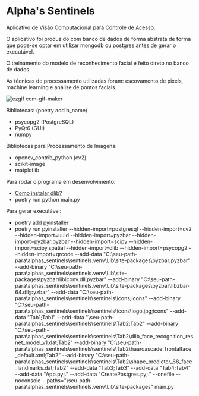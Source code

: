 # Alpha's Sentinels

Aplicativo de Visão Computacional para Controle de Acesso.

O aplicativo foi produzido com banco de dados de forma abstrata de forma que pode-se optar em utilizar mongodb ou postgres antes de gerar o executável.

O treinamento do modelo de reconhecimento facial é feito direto no banco de dados.

As técnicas de processamento utilizadas foram: escovamento de pixels, machine learning e análise de pontos faciais.

![ezgif com-gif-maker](https://user-images.githubusercontent.com/11262233/231280792-99191e47-1597-41de-a157-0478c95fd510.gif)

Bibliotecas: (poetry add b_name)
- psycopg2 (PostgreSQL)
- PyQt6 (GUI)
- numpy

Bibliotecas para Processamento de Imagens:
- opencv_contrib_python (cv2)
- scikit-image
- matplotlib

Para rodar o programa em desenvolvimento:
- [Como instalar dlib?](https://medium.com/analytics-vidhya/how-to-install-dlib-library-for-python-in-windows-10-57348ba1117f)
- poetry run python main.py

Para gerar executável:
- poetry add pyinstaller
- poetry run pyinstaller --hidden-import=postgresql --hidden-import=cv2 --hidden-import=uuid --hidden-import=pyzbar --hidden-import=pyzbar.pyzbar --hidden-import=scipy --hidden-import=scipy.spatial --hidden-import=dlib --hidden-import=psycopg2 --hidden-import=qrcode --add-data "C:\seu-path-para\alphas_sentinels\sentinels\.venv\Lib\site-packages\pyzbar;pyzbar" --add-binary "C:\seu-path-para\alphas_sentinels\sentinels\.venv\Lib\site-packages\pyzbar\libiconv.dll;pyzbar" --add-binary "C:\seu-path-para\alphas_sentinels\sentinels\.venv\Lib\site-packages\pyzbar\libzbar-64.dll;pyzbar" --add-data "C:\seu-path-para\alphas_sentinels\sentinels\sentinels\icons;icons" --add-binary "C:\seu-path-para\alphas_sentinels\sentinels\sentinels\icons\logo.jpg;icons" --add-data "Tab1;Tab1" --add-data "\seu-path-para\alphas_sentinels\sentinels\sentinels\Tab2;Tab2" --add-binary "C:\seu-path-para\alphas_sentinels\sentinels\sentinels\Tab2\dlib_face_recognition_resnet_model_v1.dat;Tab2" --add-binary "C:\seu-path-para\alphas_sentinels\sentinels\sentinels\Tab2\haarcascade_frontalface_default.xml;Tab2" --add-binary "C:\seu-path-para\alphas_sentinels\sentinels\sentinels\Tab2\shape_predictor_68_face_landmarks.dat;Tab2" --add-data "Tab3;Tab3" --add-data "Tab4;Tab4" --add-data "App.py;." --add-data "CreatePostgres.py;." --onefile --noconsole --paths="\seu-path-para\alphas_sentinels\sentinels\.venv\Lib\site-packages" main.py

